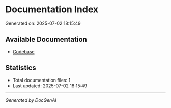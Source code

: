 # Documentation Index

Generated on: 2025-07-02 18:15:49

## Available Documentation

- [Codebase](./codebase_documentation.md)

## Statistics

- Total documentation files: 1
- Last updated: 2025-07-02 18:15:49

---

*Generated by DocGenAI*
